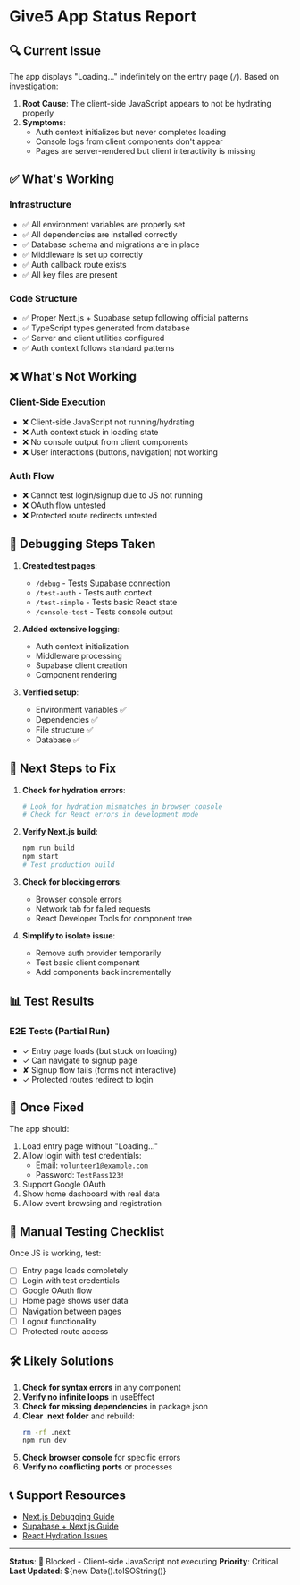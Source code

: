 # Give5 App Status Report

## 🔍 Current Issue

The app displays "Loading..." indefinitely on the entry page (`/`). Based on investigation:

1. **Root Cause**: The client-side JavaScript appears to not be hydrating properly
2. **Symptoms**:
   - Auth context initializes but never completes loading
   - Console logs from client components don't appear
   - Pages are server-rendered but client interactivity is missing

## ✅ What's Working

### Infrastructure
- ✅ All environment variables are properly set
- ✅ All dependencies are installed correctly
- ✅ Database schema and migrations are in place
- ✅ Middleware is set up correctly
- ✅ Auth callback route exists
- ✅ All key files are present

### Code Structure
- ✅ Proper Next.js + Supabase setup following official patterns
- ✅ TypeScript types generated from database
- ✅ Server and client utilities configured
- ✅ Auth context follows standard patterns

## ❌ What's Not Working

### Client-Side Execution
- ❌ Client-side JavaScript not running/hydrating
- ❌ Auth context stuck in loading state
- ❌ No console output from client components
- ❌ User interactions (buttons, navigation) not working

### Auth Flow
- ❌ Cannot test login/signup due to JS not running
- ❌ OAuth flow untested
- ❌ Protected route redirects untested

## 🔧 Debugging Steps Taken

1. **Created test pages**:
   - `/debug` - Tests Supabase connection
   - `/test-auth` - Tests auth context
   - `/test-simple` - Tests basic React state
   - `/console-test` - Tests console output

2. **Added extensive logging**:
   - Auth context initialization
   - Middleware processing
   - Supabase client creation
   - Component rendering

3. **Verified setup**:
   - Environment variables ✅
   - Dependencies ✅
   - File structure ✅
   - Database ✅

## 🎯 Next Steps to Fix

1. **Check for hydration errors**:
   ```bash
   # Look for hydration mismatches in browser console
   # Check for React errors in development mode
   ```

2. **Verify Next.js build**:
   ```bash
   npm run build
   npm start
   # Test production build
   ```

3. **Check for blocking errors**:
   - Browser console errors
   - Network tab for failed requests
   - React Developer Tools for component tree

4. **Simplify to isolate issue**:
   - Remove auth provider temporarily
   - Test basic client component
   - Add components back incrementally

## 📊 Test Results

### E2E Tests (Partial Run)
- ✓ Entry page loads (but stuck on loading)
- ✓ Can navigate to signup page
- ✘ Signup flow fails (forms not interactive)
- ✓ Protected routes redirect to login

## 🚀 Once Fixed

The app should:
1. Load entry page without "Loading..."
2. Allow login with test credentials:
   - Email: `volunteer1@example.com`
   - Password: `TestPass123!`
3. Support Google OAuth
4. Show home dashboard with real data
5. Allow event browsing and registration

## 📝 Manual Testing Checklist

Once JS is working, test:
- [ ] Entry page loads completely
- [ ] Login with test credentials
- [ ] Google OAuth flow
- [ ] Home page shows user data
- [ ] Navigation between pages
- [ ] Logout functionality
- [ ] Protected route access

## 🛠️ Likely Solutions

1. **Check for syntax errors** in any component
2. **Verify no infinite loops** in useEffect
3. **Check for missing dependencies** in package.json
4. **Clear .next folder** and rebuild:
   ```bash
   rm -rf .next
   npm run dev
   ```
5. **Check browser console** for specific errors
6. **Verify no conflicting ports** or processes

## 📞 Support Resources

- [Next.js Debugging Guide](https://nextjs.org/docs/debugging)
- [Supabase + Next.js Guide](https://supabase.com/docs/guides/auth/auth-helpers/nextjs)
- [React Hydration Issues](https://react.dev/link/hydration-mismatch)

---

**Status**: 🔴 Blocked - Client-side JavaScript not executing
**Priority**: Critical
**Last Updated**: ${new Date().toISOString()}